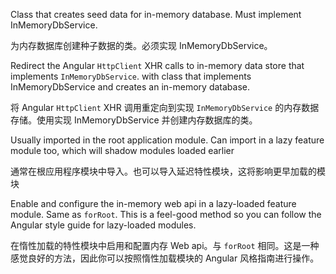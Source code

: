 Class that creates seed data for in-memory database. Must implement
  InMemoryDbService.

为内存数据库创建种子数据的类。必须实现 InMemoryDbService。

Redirect the Angular `HttpClient` XHR calls
 to in-memory data store that implements `InMemoryDbService`.
 with class that implements InMemoryDbService and creates an in-memory database.

将 Angular `HttpClient` XHR 调用重定向到实现 `InMemoryDbService` 的内存数据存储。使用实现
InMemoryDbService 并创建内存数据库的类。

Usually imported in the root application module.
 Can import in a lazy feature module too, which will shadow modules loaded earlier

通常在根应用程序模块中导入。也可以导入延迟特性模块，这将影响更早加载的模块

Enable and configure the in-memory web api in a lazy-loaded feature module.
Same as `forRoot`.
This is a feel-good method so you can follow the Angular style guide for lazy-loaded modules.

在惰性加载的特性模块中启用和配置内存 Web api。与 `forRoot`
相同。这是一种感觉良好的方法，因此你可以按照惰性加载模块的 Angular 风格指南进行操作。